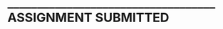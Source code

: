 <!DOCTYPE html>
<html>
<head>
	<title>Submitted</title>
</head>
<body>
	<h1><b>___________________________________</b><br>
	ASSIGNMENT SUBMITTED</h1>

</body>
</html>
